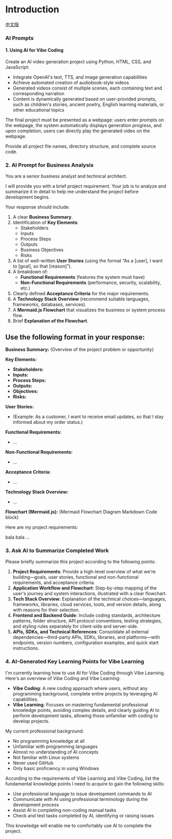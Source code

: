 # Introduction

[中文版](README_zh_CN.md)

### AI Prompts

#### 1. Using AI for Vibe Coding

Create an AI video generation project using Python, HTML, CSS, and JavaScript:

- Integrate OpenAI's text, TTS, and image generation capabilities
- Achieve automated creation of audiobook-style videos
- Generated videos consist of multiple scenes, each containing text and corresponding narration
- Content is dynamically generated based on user-provided prompts, such as children's stories, ancient poetry, English learning materials, or other educational topics

The final project must be presented as a webpage: users enter prompts on the webpage, the system automatically displays generation progress, and upon completion, users can directly play the generated video on the webpage.

Provide all project file names, directory structure, and complete source code.

### 2. AI Prompt for Business Analysis

You are a senior business analyst and technical architect.

I will provide you with a brief project requirement. Your job is to analyze and summarize it in detail to help me understand the project before development begins.

Your response should include:

1. A clear **Business Summary**.
2. Identification of **Key Elements**:
   - Stakeholders
   - Inputs
   - Process Steps
   - Outputs
   - Business Objectives
   - Risks
3. A list of well-written **User Stories** (using the format “As a [user], I want to [goal], so that [reason]”).
4. A breakdown of:
   - **Functional Requirements** (features the system must have)
   - **Non-Functional Requirements** (performance, security, scalability, etc.)
5. Clearly defined **Acceptance Criteria** for the major requirements.
6. A **Technology Stack Overview** (recommend suitable languages, frameworks, databases, services).
7. A **Mermaid.js Flowchart** that visualizes the business or system process flow.
8. Brief **Explanation of the Flowchart**.

Use the following format in your response:
---
**Business Summary:**
(Overview of the project problem or opportunity)

**Key Elements:**
- **Stakeholders:**
- **Inputs:**
- **Process Steps:**
- **Outputs:**
- **Objectives:**
- **Risks:**

**User Stories:**
- (Example: As a customer, I want to receive email updates, so that I stay informed about my order status.)

**Functional Requirements:**
- ...

**Non-Functional Requirements:**
- ...

**Acceptance Criteria:**
- ...

**Technology Stack Overview:**
- ...

**Flowchart (Mermaid.js):**
(Mermaid Flowchart Diagram Markdown Code block)

Here are my project requirements:

bala bala ...

### 3. Ask AI to Summarize Completed Work

Please briefly summarize this project according to the following points:

1. **Project Requirements**: Provide a high-level overview of what we're building—goals, user stories, functional and non-functional requirements, and acceptance criteria.
2. **Application Workflow and Flowchart**: Step-by-step mapping of the user's journey and system interactions, illustrated with a clear flowchart.
3. **Tech Stack Overview**: Explanation of the technical choices—languages, frameworks, libraries, cloud services, tools, and version details, along with reasons for their selection.
4. **Frontend and Backend Guide**: Include coding standards, architecture patterns, folder structure, API protocol conventions, testing strategies, and styling rules separately for client-side and server-side.
5. **APIs, SDKs, and Technical References**: Consolidate all external dependencies—third-party APIs, SDKs, libraries, and platforms—with endpoints, version numbers, configuration examples, and quick start instructions.

### 4. AI-Generated Key Learning Points for Vibe Learning

I'm currently learning how to use AI for Vibe Coding through Vibe Learning. Here's an overview of Vibe Coding and Vibe Learning:

- **Vibe Coding**: A new coding approach where users, without any programming background, complete entire projects by leveraging AI capabilities.
- **Vibe Learning**: Focuses on mastering fundamental professional knowledge points, avoiding complex details, and clearly guiding AI to perform development tasks, allowing those unfamiliar with coding to develop projects.

My current professional background:
- No programming knowledge at all
- Unfamiliar with programming languages
- Almost no understanding of AI concepts
- Not familiar with Linux systems
- Never used GitHub
- Only basic proficiency in using Windows

According to the requirements of Vibe Learning and Vibe Coding, list the fundamental knowledge points I need to acquire to gain the following skills:
- Use professional language to issue development commands to AI
- Communicate with AI using professional terminology during the development process
- Assist AI in completing non-coding manual tasks
- Check and test tasks completed by AI, identifying or raising issues

This knowledge will enable me to comfortably use AI to complete the project.